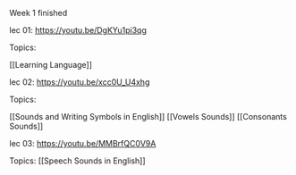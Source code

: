 Week 1 finished

lec 01: https://youtu.be/DgKYu1pi3qg

Topics:

[[Learning Language]]

lec 02: https://youtu.be/xcc0U_U4xhg

Topics:

[[Sounds and Writing Symbols in English]]
[[Vowels Sounds]]
[[Consonants Sounds]]

lec 03: https://youtu.be/MMBrfQC0V9A

Topics: 
[[Speech Sounds in English]]
